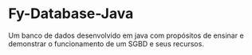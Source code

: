 # Fy-Database-Java

Um banco de dados desenvolvido em java com propósitos de ensinar e demonstrar o funcionamento de um SGBD e seus recursos.
